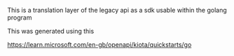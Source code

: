 This is a translation layer of the legacy api as a sdk usable within the golang program 

This was generated using this 

https://learn.microsoft.com/en-gb/openapi/kiota/quickstarts/go
